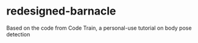 # redesigned-barnacle
Based on the code from Code Train, a personal-use tutorial on body pose detection
